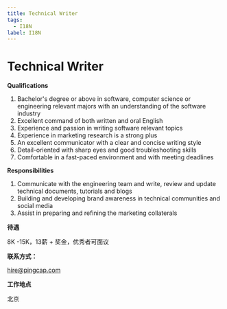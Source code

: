 ```yaml
---
title: Technical Writer
tags:
  - I18N
label: I18N
---
```


# Technical Writer

**Qualifications**

1. Bachelor's degree or above in software, computer science or engineering relevant majors with an understanding of the software industry
2. Excellent command of both written and oral English
3. Experience and passion in writing software relevant topics
4. Experience in marketing research is a strong plus
5. An excellent communicator with a clear and concise writing style
6. Detail-oriented with sharp eyes and good troubleshooting skills
7. Comfortable in a fast-paced environment and with meeting deadlines

**Responsibilities**

1. Communicate with the engineering team and write, review and update technical documents, tutorials and blogs
2. Building and developing brand awareness in technical communities and social media
3. Assist in preparing and refining the marketing collaterals

**待遇**

8K -15K，13薪 + 奖金，优秀者可面议

**联系方式：**

hire@pingcap.com

**工作地点**

北京
